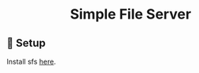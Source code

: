 <h1 align="center">Simple File Server</h1>

## 📝 Setup
Install sfs <a href="https://github.com/xffc/sfserver/releases">here</a>.
